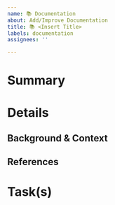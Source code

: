 ```yaml
---
name: 📚 Documentation
about: Add/Improve Documentation
title: 📚 <Insert Title>
labels: documentation
assignees: ''

---
```


# Summary
<!---
A short summary on what of what needs to be documented or updated.
--->

# Details
<!---
A detailed description about what kind of documentation should be added and/or updated and why.
--->

## Background & Context
<!---
Why should this documentation be added/updated?

E.g.: Users are struggling to use this API and have repeatedly asked for some example code.
--->

## References
<!---
Further references to e.g. other information resources like links to specification(s), api docs etc.
--->

# Task(s)
<!---
A task list containing common tasks associated with this kind of issue, but also tasks specific to this issue.

e.g.:
- [ ] Update documentation of XYZ
- [ ] Bump version number
- [ ] Update changelog
- [ ] ...
--->